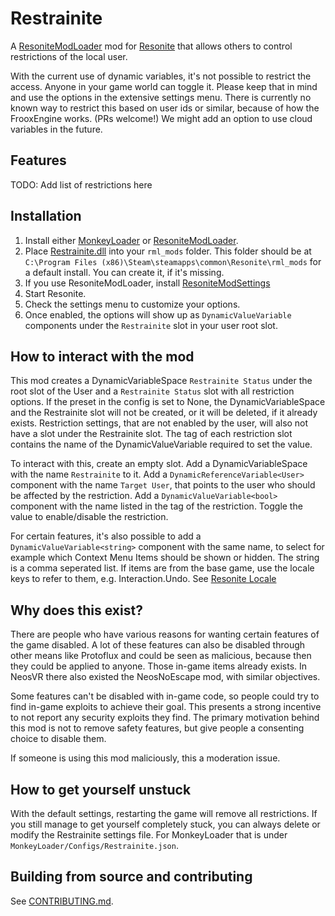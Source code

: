 # Restrainite

A [ResoniteModLoader](https://github.com/resonite-modding-group/ResoniteModLoader) mod for 
[Resonite](https://resonite.com/) that allows others to control restrictions of the local user. 

With the current use of dynamic variables, it's not possible to restrict the access. Anyone in
your game world can toggle it. Please keep that in mind and use the options in the extensive settings menu.
There is currently no known way to restrict this based on user ids or similar, because of how the FrooxEngine works. 
(PRs welcome!) We might add an option to use cloud variables in the future.

## Features

TODO: Add list of restrictions here

## Installation

1. Install either [MonkeyLoader](https://github.com/ResoniteModdingGroup/MonkeyLoader.GamePacks.ResoniteModLoader) or
   [ResoniteModLoader](https://github.com/resonite-modding-group/ResoniteModLoader).
2. Place [Restrainite.dll](https://github.com/SnepDrone/Restrainite/releases/latest/download/Restrainite.dll) into your 
   `rml_mods` folder. This folder should be at `C:\Program Files (x86)\Steam\steamapps\common\Resonite\rml_mods` for a 
   default install. You can create it, if it's missing.
3. If you use ResoniteModLoader, install [ResoniteModSettings](https://github.com/badhaloninja/ResoniteModSettings)
4. Start Resonite.
5. Check the settings menu to customize your options.
6. Once enabled, the options will show up as `DynamicValueVariable` components under the `Restrainite` slot in your user 
   root slot.

## How to interact with the mod

This mod creates a DynamicVariableSpace `Restrainite Status` under the root slot of the User and 
a `Restrainite Status` slot with all restriction options. If the preset in the config is set to None, 
the DynamicVariableSpace and the Restrainite slot will not be created, or it will be deleted, if it already exists. 
Restriction settings, that are not enabled by the user, will also not have a slot under the Restrainite slot. 
The tag of each restriction slot contains the name of the DynamicValueVariable required to set the value.

To interact with this, create an empty slot. Add a DynamicVariableSpace with the name `Restrainite` to it. Add a 
`DynamicReferenceVariable<User>` component with the name `Target User`, that points to the user who should be 
affected by the restriction. Add a `DynamicValueVariable<bool>` component with the name listed in the tag of the 
restriction. Toggle the value to enable/disable the restriction.

For certain features, it's also possible to add a `DynamicValueVariable<string>` component with the same name, to select
 for example which Context Menu Items should be shown or hidden. The string is a comma seperated list. If items are 
from the base game, use the locale keys to refer to them, e.g. Interaction.Undo. 
See [Resonite Locale](https://github.com/Yellow-Dog-Man/Locale/blob/main/en.json)


## Why does this exist?

There are people who have various reasons for wanting certain features of the game disabled. A lot of these features 
can also be disabled through other means like Protoflux and could be seen as malicious, because then they could be 
applied to anyone. Those in-game items already exists. In NeosVR there also existed the NeosNoEscape mod, with similar 
objectives.

Some features can't be disabled with in-game code, so people could try to find in-game exploits to achieve their goal.
This presents a strong incentive to not report any security exploits they find. The primary motivation behind this mod 
is not to remove safety features, but give people a consenting choice to disable them.

If someone is using this mod maliciously, this a moderation issue. 

## How to get yourself unstuck

With the default settings, restarting the game will remove all restrictions. If you still manage to get yourself 
completely stuck, you can always delete or modify the Restrainite settings file. 
For MonkeyLoader that is under `MonkeyLoader/Configs/Restrainite.json`.

## Building from source and contributing

See [CONTRIBUTING.md](./CONTRIBUTING.md).